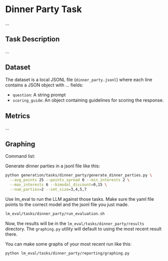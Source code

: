 # Dinner Party Task

...

## Task Description

...

## Dataset

The dataset is a local JSONL file (`dinner_party.jsonl`) where each line contains a JSON object with ... fields:
- `question`: A string prompt
- `scoring_guide`: An object containing guidelines for scoring the response.

## Metrics

...

## Graphing

Command list:

Generate dinner parties in a jsonl file like this:

```bash
python generation/tasks/dinner_party/generate_dinner_parties.py \
  --avg_points 25 --points_spread 0 --min_interests 2 \
  --max_interests 6 --bimodal_discount=0,15 \
  --num_parties=2 --set_size=3,4,5,7
```

Use lm_eval to run the LLM against those tasks. Make sure the yaml file points to the correct model and the jsonl file you just made.

```bash
lm_eval/tasks/dinner_party/run_evaluation.sh
```

Now, the results will be in the `lm_eval/tasks/dinner_party/results` directory. The `graphing.py` utility will default to using the most recent result there. 

You can make some graphs of your most recent run like this:

```bash
python lm_eval/tasks/dinner_party/reporting/graphing.py
```